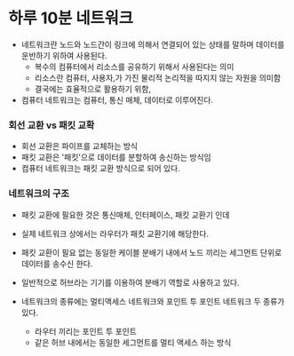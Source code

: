 # 하루 10분 네트워크

- 네트워크란 노드와 노드간이 링크에 의해서 연결되어 있는 상태를 말하며 데이터를 운반하기 위하여 사용된다. 
  - 복수의 컴퓨터에서 리소스를 공유하기 위해서 사용된다는 의미 
  - 리소스란 컴퓨터, 사용자,가 가진 물리적 논리적을 따지지 않는 자원을 의미함 
  - 결국에는 효율적으로 활용하기 위함, 
- 컴퓨터 네트워크는 컴퓨터, 통신 매체, 데이터로 이루어진다. 

### 회선 교환 vs 패킷 교확

- 회선 교환은 파이프를 교체하는 방식
- 패킷 교환은 '패킷'으로 데이터를 분할하여 송신하는 방식임
- 컴퓨터 네트워크는 패킷 교환 방식으로 되어 있다. 

### 네트워크의 구조

- 패킷 교환에 필요한 것은 통신매체, 인터페이스, 패킷 교환기 인데 
- 실제 네트워크 상에서는 라우터가 패킷 교환기에 해당한다. 

- 패킷 교환이 필요 없는 동일한 케이블 분배기 내에서 노드 끼리는 세그먼트 단위로 데이터를 송수신 한다. 
- 일반적으로 허브라는 기기를 이용하여 분배기 역할로 사용하고 있다. 

- 네트워크의 종류에는 멀티액세스 네트워크와 포인트 투 포인트 네트워크 두 종류가 있다. 
  - 라우터 끼리는 포인트 투 포인트
  - 같은 허브 내에서는 동일한 세그먼트를 멀티 액세스 하는 방식
